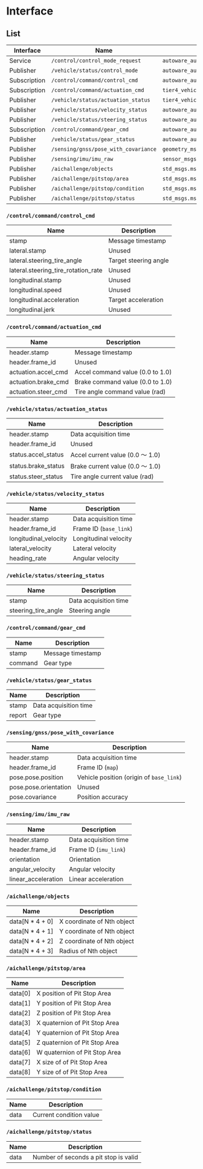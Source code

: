 # Interface

## List

| Interface    | Name                                 | Type                                                     |
| ------------ | ------------------------------------ | -------------------------------------------------------- |
| Service      | `/control/control_mode_request`      | `autoware_auto_vehicle_msgs/srv/ControlModeCommand`      |
| Publisher    | `/vehicle/status/control_mode`       | `autoware_auto_vehicle_msgs/msg/ControlModeReport`       |
| Subscription | `/control/command/control_cmd`       | `autoware_auto_control_msgs/msg/AckermannControlCommand` |
| Subscription | `/control/command/actuation_cmd`     | `tier4_vehicle_msgs/msg/ActuationCommandStamped`         |
| Publisher    | `/vehicle/status/actuation_status`   | `tier4_vehicle_msgs/msg/ActuationStatusStamped`          |
| Publisher    | `/vehicle/status/velocity_status`    | `autoware_auto_vehicle_msgs/msg/VelocityReport`          |
| Publisher    | `/vehicle/status/steering_status`    | `autoware_auto_vehicle_msgs/msg/SteeringReport`          |
| Subscription | `/control/command/gear_cmd`          | `autoware_auto_vehicle_msgs/msg/GearCommand`             |
| Publisher    | `/vehicle/status/gear_status`        | `autoware_auto_vehicle_msgs/msg/GearReport`              |
| Publisher    | `/sensing/gnss/pose_with_covariance` | `geometry_msgs/msg/PoseWithCovarianceStamped`            |
| Publisher    | `/sensing/imu/imu_raw`               | `sensor_msgs/msg/Imu`                                    |
| Publisher    | `/aichallenge/objects`               | `std_msgs.msg.Float64MultiArray`                         |
| Publisher    | `/aichallenge/pitstop/area`          | `std_msgs.msg.Float64MultiArray`                         |
| Publisher    | `/aichallenge/pitstop/condition`     | `std_msgs.msg.Int32`                                     |
| Publisher    | `/aichallenge/pitstop/status`        | `std_msgs.msg.Float32`                                   |

### `/control/command/control_cmd`

| Name                                | Description           |
| ----------------------------------- | --------------------- |
| stamp                               | Message timestamp     |
| lateral.stamp                       | Unused                |
| lateral.steering_tire_angle         | Target steering angle |
| lateral.steering_tire_rotation_rate | Unused                |
| longitudinal.stamp                  | Unused                |
| longitudinal.speed                  | Unused                |
| longitudinal.acceleration           | Target acceleration   |
| longitudinal.jerk                   | Unused                |

### `/control/command/actuation_cmd`

| Name                  | Description                      |
| --------------------- | -------------------------------- |
| header.stamp          | Message timestamp                |
| header.frame_id       | Unused                           |
| actuation.accel_cmd   | Accel command value (0.0 to 1.0) |
| actuation.brake_cmd   | Brake command value (0.0 to 1.0) |
| actuation.steer_cmd   | Tire angle command value (rad)   |

### `/vehicle/status/actuation_status`

| Name                  | Description                      |
| --------------------- | -------------------------------- |
| header.stamp          | Data acquisition time            |
| header.frame_id       | Unused                           |
| status.accel_status   | Accel current value (0.0 〜 1.0) |
| status.brake_status   | Brake current value (0.0 〜 1.0) |
| status.steer_status   | Tire angle current value (rad)   |

### `/vehicle/status/velocity_status`

| Name                  | Description              |
| --------------------- | ------------------------ |
| header.stamp          | Data acquisition time    |
| header.frame_id       | Frame ID (`base_link`)   |
| longitudinal_velocity | Longitudinal velocity    |
| lateral_velocity      | Lateral velocity         |
| heading_rate          | Angular velocity         |

### `/vehicle/status/steering_status`

| Name                | Description           |
| ------------------- | --------------------- |
| stamp               | Data acquisition time |
| steering_tire_angle | Steering angle        |

### `/control/command/gear_cmd`

| Name    | Description          |
| ------- | -------------------- |
| stamp   | Message timestamp    |
| command | Gear type            |

### `/vehicle/status/gear_status`

| Name   | Description           |
| ------ | --------------------- |
| stamp  | Data acquisition time |
| report | Gear type             |

### `/sensing/gnss/pose_with_covariance`

| Name                  | Description                         |
| --------------------- | ----------------------------------- |
| header.stamp          | Data acquisition time               |
| header.frame_id       | Frame ID (`map`)                    |
| pose.pose.position    | Vehicle position (origin of `base_link`) |
| pose.pose.orientation | Unused                              |
| pose.covariance       | Position accuracy                   |

### `/sensing/imu/imu_raw`

| Name                | Description             |
| ------------------- | ----------------------- |
| header.stamp        | Data acquisition time   |
| header.frame_id     | Frame ID (`imu_link`)   |
| orientation         | Orientation             |
| angular_velocity    | Angular velocity        |
| linear_acceleration | Linear acceleration     |

### `/aichallenge/objects`

| Name            | Description               |
| --------------- | ------------------------- |
| data[N * 4 + 0] | X coordinate of Nth object |
| data[N * 4 + 1] | Y coordinate of Nth object |
| data[N * 4 + 2] | Z coordinate of Nth object |
| data[N * 4 + 3] | Radius of Nth object      |

### `/aichallenge/pitstop/area`

| Name    | Description                                   |
| ------- | --------------------------------------------- |
| data[0] | X position of Pit Stop Area                   |
| data[1] | Y position of Pit Stop Area                   |
| data[2] | Z position of Pit Stop Area                   |
| data[3] | X quaternion of Pit Stop Area                 |
| data[4] | Y quaternion of Pit Stop Area                 |
| data[5] | Z quaternion of Pit Stop Area                 |
| data[6] | W quaternion of Pit Stop Area                 |
| data[7] | X size of of Pit Stop Area                    |
| data[8] | Y size of of Pit Stop Area                    |

### `/aichallenge/pitstop/condition`

| Name | Description             |
| ---- | ----------------------- |
| data | Current condition value |

### `/aichallenge/pitstop/status`

| Name | Description                           |
| ---- | ------------------------------------- |
| data | Number of seconds a pit stop is valid |

